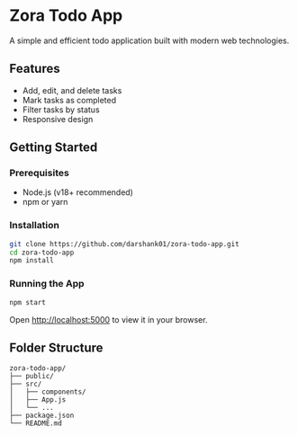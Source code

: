 # Zora Todo App

A simple and efficient todo application built with modern web technologies.

## Features

- Add, edit, and delete tasks
- Mark tasks as completed
- Filter tasks by status
- Responsive design

## Getting Started

### Prerequisites

- Node.js (v18+ recommended)
- npm or yarn

### Installation

```bash
git clone https://github.com/darshank01/zora-todo-app.git
cd zora-todo-app
npm install
```

### Running the App

```bash
npm start
```

Open [http://localhost:5000](http://localhost:5000) to view it in your browser.

## Folder Structure

```
zora-todo-app/
├── public/
├── src/
│   ├── components/
│   ├── App.js
│   └── ...
├── package.json
└── README.md
```